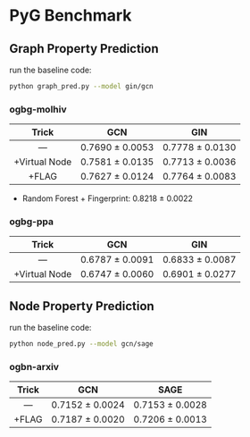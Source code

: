 # PyG Benchmark

## Graph Property Prediction

run the baseline code:
```bash
python graph_pred.py --model gin/gcn
```

### ogbg-molhiv

|     Trick     |       GCN       |       GIN       |
|:-------------:|:---------------:|:---------------:|
|       —       | 0.7690 ± 0.0053 | 0.7778 ± 0.0130 |
| +Virtual Node | 0.7581 ± 0.0135 | 0.7713 ± 0.0036 |
|     +FLAG     | 0.7627 ± 0.0124 | 0.7764 ± 0.0083 |

* Random Forest + Fingerprint: 0.8218 ± 0.0022


### ogbg-ppa

|     Trick     |       GCN       |       GIN       |
|:-------------:|:---------------:|:---------------:|
|       —       | 0.6787 ± 0.0091 | 0.6833 ± 0.0087 |
| +Virtual Node | 0.6747 ± 0.0060 | 0.6901 ± 0.0277 |

## Node Property Prediction

run the baseline code:
```bash
python node_pred.py --model gcn/sage
```

### ogbn-arxiv

|     Trick     |       GCN       |       SAGE      |
|:-------------:|:---------------:|:---------------:|
|       —       | 0.7152 ± 0.0024 | 0.7153 ± 0.0028 |
|     +FLAG     | 0.7187 ± 0.0020 | 0.7206 ± 0.0013 |